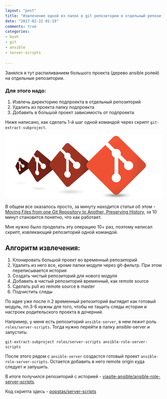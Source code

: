 ```yaml
---
layout: "post"
title: "Извлечение одной из папок в git репозитории в отдельный репозиторий с сохранением истории - git-extract-subproject"
date: "2017-02-22 01:19"
comments: true
categories:
- bash
- git
- ansible
- server-scripts

---
```


Занялся я тут распиливанием большого проекта (дерево ansible ролей) на отдельные репозитории.

### Для этого надо:
1. Извлечь директорию подпроекта в отдельный репозиторий
2. Удалить из проекта папку подпроекта
3. Добавить в большой проект зависимость от подпроекта

Ниже написано, как сделать 1-й шаг одной командой через скрипт `git-extract-subproject`.

<img src="/images/2017-02/git-extract-subproject.jpg" />

<!-- more -->

В общем все оказалось просто, за минуту находится статья об этом - [
Moving Files from one Git Repository to Another, Preserving History](http://gbayer.com/development/moving-files-from-one-git-repository-to-another-preserving-history/), за 10 минут становится понятно, что как работает.

Мне нужно было проделать эту операцию 10+ раз, поэтому написал скрипт, извлекающий репозиторий одной командой.

## Алгоритм извлечения:
1. Клонировать большой проект во временный репозиторий
2. Удалить из него все, кроме папки модуля через git-фильтр. При этом переписывается история
3. Создать чистый репозиторий для нового модуля
4. Добавить в чистый репозиторий временный, как remote source
5. Сделать pull из remote source в master
6. Подчистить следы

По идее уже после п.2 временный репозиторий выглядит как готовый модуль, пп.3-6 нужны для того, чтобы не тащить следы истории и настроек родительского проекта в дочерний.

Например, у меня есть репозиторий `ansible-server`, в нем лежит роль `roles/server-scripts`. Тогда нужно перейти в папку ansible-server и запустить:

```
git-extract-subproject roles/server-scripts ansible-role-server-scripts
```

После этого рядом с `ansible-server` создастся готовый проект `ansible-role-server-scripts`. Остается добавить в него remote origin куда следует и запушить.

В итоге получился репозиторий с историей - [viasite-ansible/ansible-role-server-scripts](https://github.com/viasite-ansible/ansible-role-server-scripts/commits/master).

Код скрипта здесь - [popstas/server-scripts](https://github.com/popstas/server-scripts/blob/master/bin/git-extract-subproject)
